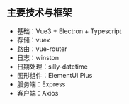 ## 主要技术与框架
- 基础：Vue3 + Electron + Typescript
- 存储：vuex
- 路由：vue-router
- 日志：winston
- 日期处理：silly-datetime
- 图形组件：ElementUI Plus
- 服务端：Express
- 客户端：Axios